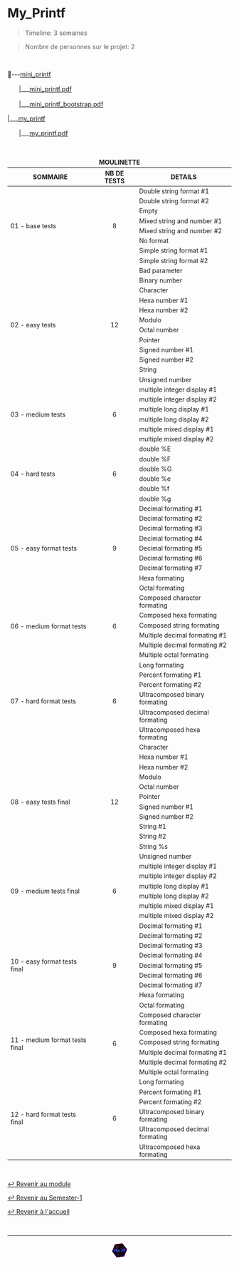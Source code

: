 # My_Printf

> Timeline: 3 semaines

> Nombre de personnes sur le projet: 2

<br>

📂---[mini_printf](https://github.com/Studio-17/Epitech-Subjects/tree/main/Semester-1/B-CPE-101/My_Printf/mini_printf)

ㅤㅤ|\_\_\_[mini_printf.pdf](https://github.com/Studio-17/Epitech-Subjects/blob/main/Semester-1/B-CPE-101/My_Printf/mini_printf/mini_printf.pdf)

ㅤㅤ|\_\_\_[mini_printf_bootstrap.pdf](https://github.com/Studio-17/Epitech-Subjects/blob/main/Semester-1/B-CPE-101/My_Printf/mini_printf/mini_printf_bootstrap.pdf)

|\_\_\_[my_printf](https://github.com/Studio-17/Epitech-Subjects/tree/main/Semester-1/B-CPE-101/My_Printf/my_printf)

ㅤㅤ|\_\_\_[my_printf.pdf](https://github.com/Studio-17/Epitech-Subjects/blob/main/Semester-1/B-CPE-101/My_Printf/my_printf/my_printf.pdf)


<br>


<table align="center">
    <thead>
        <tr>
            <td colspan="3" align="center"><strong>MOULINETTE</strong></td>
        </tr>
        <tr>
            <th>SOMMAIRE</th>
            <th>NB DE TESTS</th>
            <th>DETAILS</th>
        </tr>
    </thead>
    <tbody>
        <tr>
            <td rowspan="8">01 - base tests</td>
            <td rowspan="8" style="text-align: center;">8</td>
            <td>Double string format #1</td>
        </tr>
    		<tr>
			<td>Double string format #2</td>
		</tr>
		<tr>
			<td>Empty</td>
		</tr>
		<tr>
			<td>Mixed string and number #1</td>
		</tr>
		<tr>
			<td>Mixed string and number #2</td>
		</tr>
		<tr>
			<td>No format</td>
		</tr>
		<tr>
			<td>Simple string format #1</td>
		</tr>
		<tr>
			<td>Simple string format #2</td>
		</tr>
        <tr>
            <td rowspan="12">02 - easy tests</td>
            <td rowspan="12" style="text-align: center;">12</td>
            <td>Bad parameter</td>
        </tr>
    		<tr>
			<td>Binary number</td>
		</tr>
		<tr>
			<td>Character</td>
		</tr>
		<tr>
			<td>Hexa number #1</td>
		</tr>
		<tr>
			<td>Hexa number #2</td>
		</tr>
		<tr>
			<td>Modulo</td>
		</tr>
		<tr>
			<td>Octal number</td>
		</tr>
		<tr>
			<td>Pointer</td>
		</tr>
		<tr>
			<td>Signed number #1</td>
		</tr>
		<tr>
			<td>Signed number #2</td>
		</tr>
		<tr>
			<td>String</td>
		</tr>
		<tr>
			<td>Unsigned number</td>
		</tr>
        <tr>
            <td rowspan="6">03 - medium tests</td>
            <td rowspan="6" style="text-align: center;">6</td>
            <td>multiple integer display #1</td>
        </tr>
    		<tr>
			<td>multiple integer display #2</td>
		</tr>
		<tr>
			<td>multiple long display #1</td>
		</tr>
		<tr>
			<td>multiple long display #2</td>
		</tr>
		<tr>
			<td>multiple mixed display #1</td>
		</tr>
		<tr>
			<td>multiple mixed display #2</td>
		</tr>
        <tr>
            <td rowspan="6">04 - hard tests</td>
            <td rowspan="6" style="text-align: center;">6</td>
            <td>double %E</td>
        </tr>
    		<tr>
			<td>double %F</td>
		</tr>
		<tr>
			<td>double %G</td>
		</tr>
		<tr>
			<td>double %e</td>
		</tr>
		<tr>
			<td>double %f</td>
		</tr>
		<tr>
			<td>double %g</td>
		</tr>
        <tr>
            <td rowspan="9">05 - easy format tests</td>
            <td rowspan="9" style="text-align: center;">9</td>
            <td>Decimal formating #1</td>
        </tr>
    		<tr>
			<td>Decimal formating #2</td>
		</tr>
		<tr>
			<td>Decimal formating #3</td>
		</tr>
		<tr>
			<td>Decimal formating #4</td>
		</tr>
		<tr>
			<td>Decimal formating #5</td>
		</tr>
		<tr>
			<td>Decimal formating #6</td>
		</tr>
		<tr>
			<td>Decimal formating #7</td>
		</tr>
		<tr>
			<td>Hexa formating</td>
		</tr>
		<tr>
			<td>Octal formating</td>
		</tr>
        <tr>
            <td rowspan="6">06 - medium format tests</td>
            <td rowspan="6" style="text-align: center;">6</td>
            <td>Composed character formating</td>
        </tr>
    		<tr>
			<td>Composed hexa formating</td>
		</tr>
		<tr>
			<td>Composed string formating</td>
		</tr>
		<tr>
			<td>Multiple decimal formating #1</td>
		</tr>
		<tr>
			<td>Multiple decimal formating #2</td>
		</tr>
		<tr>
			<td>Multiple octal formating</td>
		</tr>
        <tr>
            <td rowspan="6">07 - hard format tests</td>
            <td rowspan="6" style="text-align: center;">6</td>
            <td>Long formating</td>
        </tr>
    		<tr>
			<td>Percent formating #1</td>
		</tr>
		<tr>
			<td>Percent formating #2</td>
		</tr>
		<tr>
			<td>Ultracomposed binary formating</td>
		</tr>
		<tr>
			<td>Ultracomposed decimal formating</td>
		</tr>
		<tr>
			<td>Ultracomposed hexa formating</td>
		</tr>
        <tr>
            <td rowspan="12">08 - easy tests final</td>
            <td rowspan="12" style="text-align: center;">12</td>
            <td>Character</td>
        </tr>
    		<tr>
			<td>Hexa number #1</td>
		</tr>
		<tr>
			<td>Hexa number #2</td>
		</tr>
		<tr>
			<td>Modulo</td>
		</tr>
		<tr>
			<td>Octal number</td>
		</tr>
		<tr>
			<td>Pointer</td>
		</tr>
		<tr>
			<td>Signed number #1</td>
		</tr>
		<tr>
			<td>Signed number #2</td>
		</tr>
		<tr>
			<td>String #1</td>
		</tr>
		<tr>
			<td>String #2</td>
		</tr>
		<tr>
			<td>String %s</td>
		</tr>
		<tr>
			<td>Unsigned number</td>
		</tr>
        <tr>
            <td rowspan="6">09 - medium tests final</td>
            <td rowspan="6" style="text-align: center;">6</td>
            <td>multiple integer display #1</td>
        </tr>
    		<tr>
			<td>multiple integer display #2</td>
		</tr>
		<tr>
			<td>multiple long display #1</td>
		</tr>
		<tr>
			<td>multiple long display #2</td>
		</tr>
		<tr>
			<td>multiple mixed display #1</td>
		</tr>
		<tr>
			<td>multiple mixed display #2</td>
		</tr>
        <tr>
            <td rowspan="9">10 - easy format tests final</td>
            <td rowspan="9" style="text-align: center;">9</td>
            <td>Decimal formating #1</td>
        </tr>
    		<tr>
			<td>Decimal formating #2</td>
		</tr>
		<tr>
			<td>Decimal formating #3</td>
		</tr>
		<tr>
			<td>Decimal formating #4</td>
		</tr>
		<tr>
			<td>Decimal formating #5</td>
		</tr>
		<tr>
			<td>Decimal formating #6</td>
		</tr>
		<tr>
			<td>Decimal formating #7</td>
		</tr>
		<tr>
			<td>Hexa formating</td>
		</tr>
		<tr>
			<td>Octal formating</td>
		</tr>
        <tr>
            <td rowspan="6">11 - medium format tests final</td>
            <td rowspan="6" style="text-align: center;">6</td>
            <td>Composed character formating</td>
        </tr>
    		<tr>
			<td>Composed hexa formating</td>
		</tr>
		<tr>
			<td>Composed string formating</td>
		</tr>
		<tr>
			<td>Multiple decimal formating #1</td>
		</tr>
		<tr>
			<td>Multiple decimal formating #2</td>
		</tr>
		<tr>
			<td>Multiple octal formating</td>
		</tr>
        <tr>
            <td rowspan="6">12 - hard format tests final</td>
            <td rowspan="6" style="text-align: center;">6</td>
            <td>Long formating</td>
        </tr>
    		<tr>
			<td>Percent formating #1</td>
		</tr>
		<tr>
			<td>Percent formating #2</td>
		</tr>
		<tr>
			<td>Ultracomposed binary formating</td>
		</tr>
		<tr>
			<td>Ultracomposed decimal formating</td>
		</tr>
		<tr>
			<td>Ultracomposed hexa formating</td>
		</tr>
	</tbody>
</table>

<br>

[↩️ Revenir au module](https://github.com/Studio-17/Epitech-Subjects/blob/main/Semester-1/B-CPE-101)

[↩️ Revenir au Semester-1](https://github.com/Studio-17/Epitech-Subjects/blob/main/Semester-1)

[↩️ Revenir à l'accueil](https://github.com/Studio-17/Epitech-Subjects)

<br>

---

<div align="center">

<a href="https://github.com/Studio-17" target="_blank"><img src="../../../assets/voc17.gif" width="40"></a>

</div>